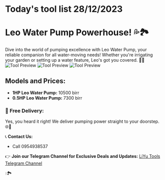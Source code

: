 # Today's tool list 28/12/2023
# Leo Water Pump Powerhouse! 💦🏞️

Dive into the world of pumping excellence with Leo Water Pump, your reliable companion for all water-moving needs! Whether you're irrigating your garden or setting up a water feature, Leo's got you covered. 🚿✨
![Tool Preview](photo_2023-12-28-10-10-45.jpg)
![Tool Preview](photo_2023-12-28-10-10-49.jpg)
![Tool Preview](photo_2023-12-28-10-10-52.jpg)
## Models and Prices:

- **1HP Leo Water Pump:** 10500 birr
- **0.5HP Leo Water Pump:** 7300 birr

### 🚚 **Free Delivery:**
Yes, you heard it right! We deliver pumping power straight to your doorstep. 🌐🎁

📞 **Contact Us:**
- Call 0954938537

👉 **Join our Telegram Channel for Exclusive Deals and Updates:**
[LiYu Tools Telegram Channel](https://t.me/liyutools)

 💧🏞️
